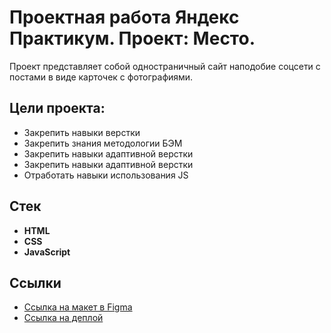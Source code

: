 # Проектная работа Яндекс Практикум. Проект: Место.

Проект представляет собой одностраничный сайт наподобие соцсети с постами в виде карточек с фотографиями.

## Цели проекта:

* Закрепить навыки верстки
* Закрепить знания методологии БЭМ
* Закрепить навыки адаптивной верстки
* Закрепить навыки адаптивной верстки
* Отработать навыки использования JS

## Стек
* __HTML__
* __CSS__
* __JavaScript__

## Ссылки

* [Ссылка на макет в Figma](https://www.figma.com/file/jQXTc22Fx9N42ronbKXRjp/JavaScript.-Sprint-4-(Copy)?node-id=0%3A1)
* [Ссылка на деплой](https://mistersviter.github.io/mesto)
